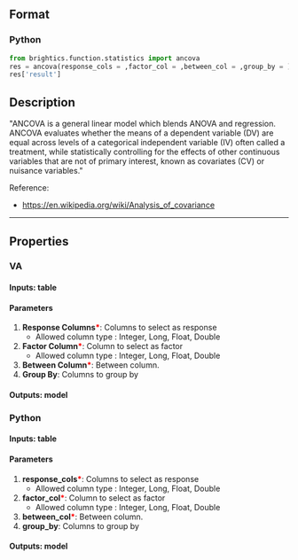 ## Format
### Python
```python
from brightics.function.statistics import ancova
res = ancova(response_cols = ,factor_col = ,between_col = ,group_by = )
res['result']
```

## Description
"ANCOVA is a general linear model which blends ANOVA and regression. ANCOVA evaluates whether the means of a dependent variable (DV) are equal across levels of a categorical independent variable (IV) often called a treatment, while statistically controlling for the effects of other continuous variables that are not of primary interest, known as covariates (CV) or nuisance variables." 

Reference:
+ <https://en.wikipedia.org/wiki/Analysis_of_covariance>

---

## Properties
### VA
#### Inputs: table

#### Parameters
1. **Response Columns**<b style="color:red">*</b>: Columns to select as response
   - Allowed column type : Integer, Long, Float, Double
2. **Factor Column**<b style="color:red">*</b>: Column to select as factor
   - Allowed column type : Integer, Long, Float, Double
3. **Between Column**<b style="color:red">*</b>: Between column.
4. **Group By**: Columns to group by

#### Outputs: model

### Python
#### Inputs: table

#### Parameters
1. **response_cols**<b style="color:red">*</b>: Columns to select as response
   - Allowed column type : Integer, Long, Float, Double
2. **factor_col**<b style="color:red">*</b>: Column to select as factor
   - Allowed column type : Integer, Long, Float, Double
3. **between_col**<b style="color:red">*</b>: Between column.
4. **group_by**: Columns to group by

#### Outputs: model

